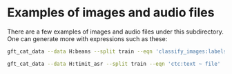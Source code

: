 # Examples of images and audio files

There are a few examples of images and audio files under this subdirectory.
One can generate more with expressions such as these:

```sh
gft_cat_data --data H:beans --split train --eqn 'classify_images:labels ~ image_file_path' | head
```

```sh
gft_cat_data --data H:timit_asr --split train --eqn 'ctc:text ~ file'
```

